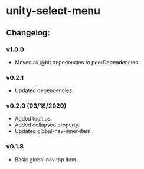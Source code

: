 # unity-select-menu

## Changelog:

### v1.0.0
- Moved all @bit depedencies to peerDependencies

### v0.2.1
- Updated dependencies.

### v0.2.0 (03/18/2020)
- Added tooltips.
- Added collapsed property.
- Updated global-nav-inner-item.

### v0.1.8
- Basic global nav top item.
